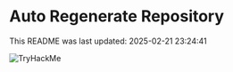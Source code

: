 # Auto Regenerate Repository

This README was last updated: 2025-02-21 23:24:41

 ![TryHackMe](https://tryhackme.com/badge/533634)